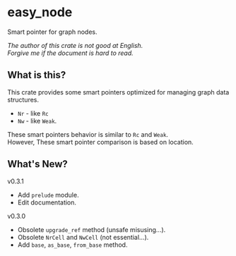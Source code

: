 easy_node
===

Smart pointer for graph nodes.

*The author of this crate is not good at English.*  
*Forgive me if the document is hard to read.*

## What is this?

This crate provides some smart pointers optimized for
managing graph data structures. 

* `Nr` - like `Rc`
* `Nw` - like `Weak`.

These smart pointers behavior is similar to `Rc` and `Weak`.<br/>
However, These smart pointer comparison is based on location.

## What's New?

v0.3.1
* Add `prelude` module.
* Edit documentation.

v0.3.0
* Obsolete `upgrade_ref` method (unsafe misusing...).
* Obsolete `NrCell` and `NwCell` (not essential...).
* Add `base`, `as_base`, `from_base` method.
